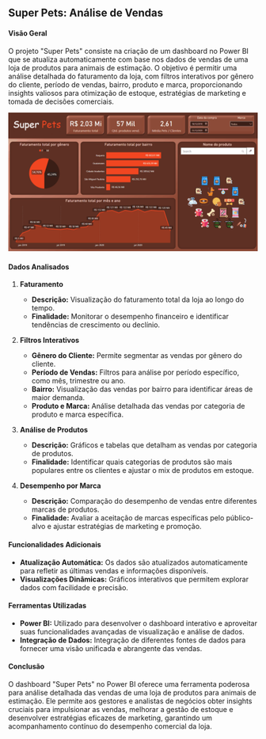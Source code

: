 ## Super Pets: Análise de Vendas

#### Visão Geral
O projeto "Super Pets" consiste na criação de um dashboard no Power BI que se atualiza automaticamente com base nos dados de vendas de uma loja de produtos para animais de estimação. O objetivo é permitir uma análise detalhada do faturamento da loja, com filtros interativos por gênero do cliente, período de vendas, bairro, produto e marca, proporcionando insights valiosos para otimização de estoque, estratégias de marketing e tomada de decisões comerciais.

[![](superpets.gif)](https://app.powerbi.com/view?r=eyJrIjoiNjMxN2ZiMzAtMmUxMC00MDk1LTg1ODAtNzg2MTFkNzQ3YmE0IiwidCI6IjEyMjExZGI2LWZiMWEtNDUwNi1iYjc2LWU5NWI3YTE0NTNiYyJ9)

#### Dados Analisados

1. **Faturamento**
   - **Descrição:** Visualização do faturamento total da loja ao longo do tempo.
   - **Finalidade:** Monitorar o desempenho financeiro e identificar tendências de crescimento ou declínio.

2. **Filtros Interativos**
   - **Gênero do Cliente:** Permite segmentar as vendas por gênero do cliente.
   - **Período de Vendas:** Filtros para análise por período específico, como mês, trimestre ou ano.
   - **Bairro:** Visualização das vendas por bairro para identificar áreas de maior demanda.
   - **Produto e Marca:** Análise detalhada das vendas por categoria de produto e marca específica.

3. **Análise de Produtos**
   - **Descrição:** Gráficos e tabelas que detalham as vendas por categoria de produtos.
   - **Finalidade:** Identificar quais categorias de produtos são mais populares entre os clientes e ajustar o mix de produtos em estoque.

4. **Desempenho por Marca**
   - **Descrição:** Comparação do desempenho de vendas entre diferentes marcas de produtos.
   - **Finalidade:** Avaliar a aceitação de marcas específicas pelo público-alvo e ajustar estratégias de marketing e promoção.

#### Funcionalidades Adicionais
- **Atualização Automática:** Os dados são atualizados automaticamente para refletir as últimas vendas e informações disponíveis.
- **Visualizações Dinâmicas:** Gráficos interativos que permitem explorar dados com facilidade e precisão.

#### Ferramentas Utilizadas
- **Power BI:** Utilizado para desenvolver o dashboard interativo e aproveitar suas funcionalidades avançadas de visualização e análise de dados.
- **Integração de Dados:** Integração de diferentes fontes de dados para fornecer uma visão unificada e abrangente das vendas.

#### Conclusão
O dashboard "Super Pets" no Power BI oferece uma ferramenta poderosa para análise detalhada das vendas de uma loja de produtos para animais de estimação. Ele permite aos gestores e analistas de negócios obter insights cruciais para impulsionar as vendas, melhorar a gestão de estoque e desenvolver estratégias eficazes de marketing, garantindo um acompanhamento contínuo do desempenho comercial da loja.
